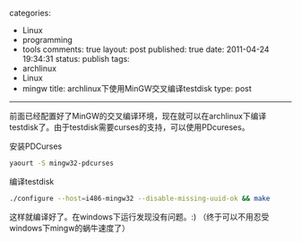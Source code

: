 categories: 
  - Linux
  - programming
  - tools
comments: true
layout: post
published: true
date: 2011-04-24 19:34:31
status: publish
tags: 
  - archlinux
  - Linux
  - mingw
title: archlinux下使用MinGW交叉编译testdisk
type: post
---

前面已经配置好了MinGW的交叉编译环境，现在就可以在archlinux下编译testdisk了。由于testdisk需要curses的支持，可以使用PDcureses。

安装PDCurses

```sh
yaourt -S mingw32-pdcurses
```

编译testdisk

```sh
./configure --host=i486-mingw32 --disable-missing-uuid-ok && make
```

这样就编译好了。在windows下运行发现没有问题。:) （终于可以不用忍受windows下mingw的蜗牛速度了）
